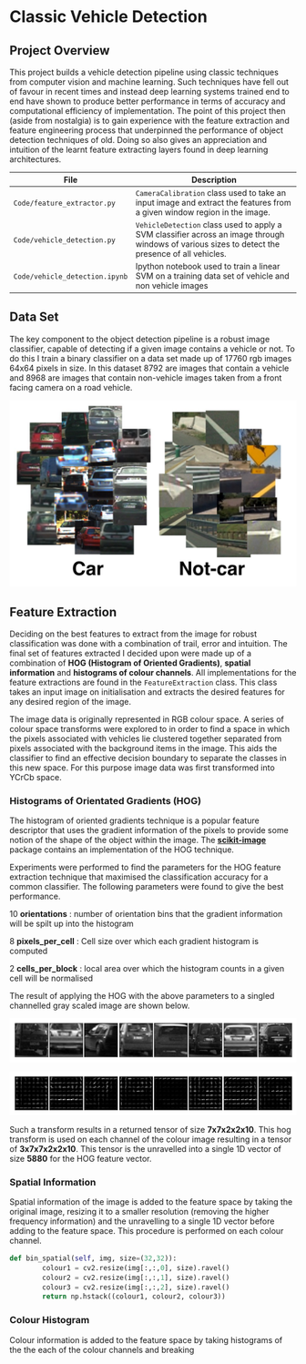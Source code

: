 # Classic Vehicle Detection

## Project Overview

This project builds a vehicle detection pipeline using classic techniques from computer vision and machine learning. Such techniques have fell out of favour in recent times and instead deep learning systems trained end to end have shown to produce better performance in terms of accuracy and computational efficiency of implementation. The point of this project then (aside from nostalgia) is to gain experience with the feature extraction and feature engineering process that underpinned the performance of object detection techniques of old. Doing so also gives an appreciation and intuition of the learnt feature extracting layers found in deep learning architectures.

| File                                | Description                                                                        |
| ----------------------------------- | ---------------------------------------------------------------------------------- |
| `Code/feature_extractor.py`      | `CameraCalibration` class used to take an input image and extract the features from a given window region in the image. |
| `Code/vehicle_detection.py`     | `VehicleDetection` class used to apply a SVM classifier across an image through windows of various sizes to detect the presence of all vehicles. |
| `Code/vehicle_detection.ipynb`   | Ipython notebook used to train a linear SVM on a training data set of vehicle and non vehicle images|

## Data Set

The key component to the object detection pipeline is a robust image classifier, capable of detecting if a given image contains a vehicle or not. To do this I train a binary classifier on a data set made up of 17760 rgb images 64x64 pixels in size. In this dataset 8792 are images that contain a vehicle and 8968 are images that contain non-vehicle images taken from a front facing camera on a road vehicle.

![](https://github.com/joshwadd/Vehicle_detection/blob/master/output_images/data_set.jpg?raw=true)



## Feature Extraction

Deciding on the best features to extract from the image for robust classification was done with a combination of trail, error and intuition. The final set of features extracted I decided upon were made up of a combination of **HOG (Histogram of Oriented Gradients)**,  **spatial information** and **histograms of colour channels**.  All implementations for the feature extractions are found in the `FeatureExtraction` class. This class takes an input image on initialisation and extracts the desired features for any desired region of the image.


The image data is originally represented in RGB colour space. A series of colour space transforms were explored to in order to find a space in which the pixels associated with vehicles lie clustered together separated from pixels associated with the background items in the image. This aids the classifier to find an effective decision boundary to separate the classes in this new space. For this purpose image data was first transformed into YCrCb space.

### Histograms of Orientated Gradients (HOG)

The histogram of oriented gradients technique is a popular feature descriptor that uses the gradient information of the pixels to provide some notion of the shape of the object within the image. The [**scikit-image**](http://scikit-image.org/docs/dev/auto_examples/features_detection/plot_hog.html) package contains an implementation of the HOG technique.

Experiments were performed to find the parameters for the HOG feature extraction technique that maximised the classification accuracy for a common classifier. The following parameters were found to give the best performance.


10 **orientations** : number of orientation bins that the gradient information will be spilt up into the histogram

8 **pixels_per_cell** : Cell size over which each gradient histogram is computed

2 **cells_per_block** : local area over which the histogram counts in a given cell will be normalised

The result of applying the HOG with the above parameters to a singled channelled gray scaled image are shown below.

![](https://github.com/joshwadd/Vehicle_detection/blob/master/output_images/hog_orig.png?raw=true)

![](https://github.com/joshwadd/Vehicle_detection/blob/master/output_images/hog_trans.png?raw=true)


Such a transform results in a returned tensor of size **7x7x2x2x10**. This hog transform is used on each channel of the colour image resulting in a tensor of **3x7x7x2x2x10**. This tensor is the unravelled into a single 1D vector of size **5880** for the HOG feature vector.

### Spatial Information

Spatial information of the image is added to the feature space by taking the original image, resizing it to a smaller resolution (removing the higher frequency information) and the unravelling to a single 1D vector before adding to the feature space. This procedure is performed on each colour channel.

``` python
def bin_spatial(self, img, size=(32,32)):
        colour1 = cv2.resize(img[:,:,0], size).ravel()
        colour2 = cv2.resize(img[:,:,1], size).ravel()
        colour3 = cv2.resize(img[:,:,2], size).ravel()
        return np.hstack((colour1, colour2, colour3))
```

### Colour Histogram

Colour information is added to the feature space by taking histograms of the the each of the colour channels and breaking







<!--stackedit_data:
eyJoaXN0b3J5IjpbMTAwNjMxMTY1Ml19
-->
